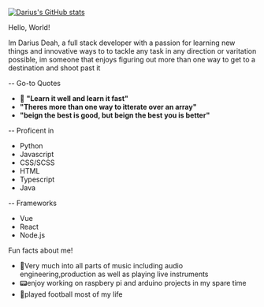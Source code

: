 [![Darius's GitHub stats](https://github-readme-stats.vercel.app/api?username=DariusDeah)](https://github.com/DariusDeah/github-readme-stats)


Hello, World!

Im Darius Deah, a  full stack developer with a passion for learning new things and innovative ways to to tackle any task in any direction or varitation possible, im someone that enjoys figuring out more than one way to get to a destination and shoot past it



-- Go-to Quotes
* 🧠 **"Learn it well and learn it fast"**
* **"Theres more than one way to itterate over an array"**
* **"beign the best is good, but beign the best you is better"** 

-- Proficent in 
* Python
* Javascript 
* CSS/SCSS
* HTML
* Typescript
* Java

-- Frameworks
* Vue
* React
* Node.js




Fun facts about me!

* 🎵Very much into all parts of music including audio engineering,production as well as playing live instruments 
* 📟enjoy working on raspbery pi and arduino projects in my spare time 
* 🏈played football most of my life 




<!---
DariusDeah/DariusDeah is a ✨ special ✨ repository because its `README.md` (this file) appears on your GitHub profile.
You can click the Preview link to take a look at your changes.
--->
